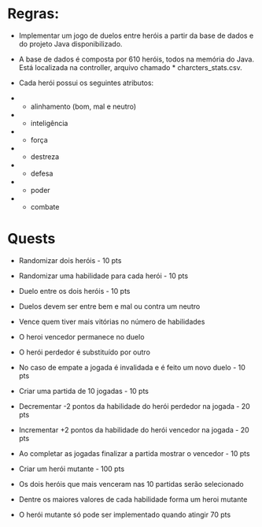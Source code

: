 # Regras:

* Implementar um jogo de duelos entre heróis a partir da base de dados e do projeto Java disponibilizado.

* A base de dados é composta por 610 heróis, todos na memória do Java. Está localizada na controller, arquivo chamado * charcters_stats.csv.
* Cada herói possui os seguintes atributos:
* - alinhamento (bom, mal e neutro)
* - inteligência
* - força
* - destreza
* - defesa
* - poder
* - combate

# Quests

* Randomizar dois heróis - 10 pts
* Randomizar uma habilidade para cada herói - 10 pts
* Duelo entre os dois heróis - 10 pts
* Duelos devem ser entre bem e mal ou contra um neutro
* Vence quem tiver mais vitórias no número de habilidades
* O heroi vencedor permanece no duelo
* O herói perdedor é substituído por outro
* No caso de empate a jogada é invalidada e é feito um novo duelo - 10 pts

* Criar uma partida de 10 jogadas - 10 pts
* Decrementar -2 pontos da habilidade do herói perdedor na jogada - 20 pts
* Incrementar +2 pontos da habilidade do herói vencedor na jogada - 20 pts
* Ao completar as jogadas finalizar a partida mostrar o vencedor - 10 pts
* Criar um herói mutante - 100 pts
* Os dois heróis que mais venceram nas 10 partidas serão selecionado
* Dentre os maiores valores de cada habilidade forma um heroi mutante
* O herói mutante só pode ser implementado quando atingir 70 pts